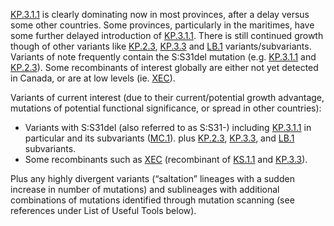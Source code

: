 

<u id='KP_3_1_1'>KP.3.1.1</u> is clearly dominating now in most provinces, after a delay versus some other countries. Some provinces, particularly in the maritimes, have some further delayed introduction of <u id='KP_3_1_1'>KP.3.1.1</u>. There is still continued growth though of other variants like <u id='KP_2_3'>KP.2.3</u>, <u id='KP_3_3'>KP.3.3</u> and <u id='LB_1'>LB.1</u> variants/subvariants. Variants of note frequently contain the S:S31del mutation (e.g. <u id='KP_3_1_1'>KP.3.1.1</u> and <u id='KP_2_3'>KP.2.3</u>). Some recombinants of interest globally are either not yet detected in Canada, or are at low levels (ie. <u id='XEC'>XEC</u>).



Variants of current interest (due to their current/potential growth advantage, mutations of potential functional significance, or spread in other countries):



* Variants with S:S31del (also referred to as S:S31-) including <u id='KP_3_1_1'>KP.3.1.1</u> in particular and its subvariants (<u id='MC_1'>MC.1</u>). plus <u id='KP_2_3'>KP.2.3</u>, <u id='KP_3_3'>KP.3.3</u>, and <u id='LB_1'>LB.1</u> subvariants.
* Some recombinants such as <u id='XEC'>XEC</u> (recombinant of <u id='KS_1_1'>KS.1.1</u> and <u id='KP_3_3'>KP.3.3</u>).

Plus any highly divergent variants (“saltation” lineages with a sudden increase in number of mutations) and sublineages with additional combinations of mutations identified through mutation scanning (see references under List of Useful Tools below).


<!-- edited -->